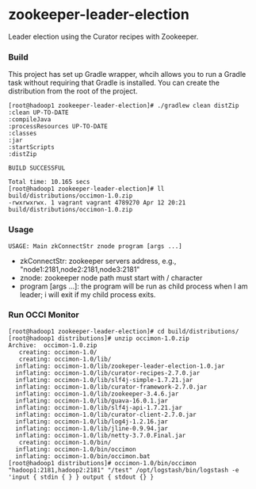zookeeper-leader-election
=========================

Leader election using the Curator recipes with Zookeeper.

### Build
This project has set up Gradle wrapper, whcih allows you to run a Gradle task without requiring that Gradle is installed.
You can create the distribution from the root of the project.
```
[root@hadoop1 zookeeper-leader-election]# ./gradlew clean distZip
:clean UP-TO-DATE
:compileJava
:processResources UP-TO-DATE
:classes
:jar
:startScripts
:distZip

BUILD SUCCESSFUL

Total time: 10.165 secs
[root@hadoop1 zookeeper-leader-election]# ll build/distributions/occimon-1.0.zip
-rwxrwxrwx. 1 vagrant vagrant 4789270 Apr 12 20:21 build/distributions/occimon-1.0.zip
```

### Usage

```
USAGE: Main zkConnectStr znode program [args ...]
```

* zkConnectStr: zookeeper servers address, e.g., "node1:2181,node2:2181,node3:2181"
* znode: zookeeper node path must start with / character
* program [args ...]: the program will be run as child process when I am leader; i will exit if my child process exits.

### Run OCCI Monitor

```
[root@hadoop1 zookeeper-leader-election]# cd build/distributions/
[root@hadoop1 distributions]# unzip occimon-1.0.zip
Archive:  occimon-1.0.zip
   creating: occimon-1.0/
   creating: occimon-1.0/lib/
  inflating: occimon-1.0/lib/zookeper-leader-election-1.0.jar
  inflating: occimon-1.0/lib/curator-recipes-2.7.0.jar
  inflating: occimon-1.0/lib/slf4j-simple-1.7.21.jar
  inflating: occimon-1.0/lib/curator-framework-2.7.0.jar
  inflating: occimon-1.0/lib/zookeeper-3.4.6.jar
  inflating: occimon-1.0/lib/guava-16.0.1.jar
  inflating: occimon-1.0/lib/slf4j-api-1.7.21.jar
  inflating: occimon-1.0/lib/curator-client-2.7.0.jar
  inflating: occimon-1.0/lib/log4j-1.2.16.jar
  inflating: occimon-1.0/lib/jline-0.9.94.jar
  inflating: occimon-1.0/lib/netty-3.7.0.Final.jar
   creating: occimon-1.0/bin/
  inflating: occimon-1.0/bin/occimon
  inflating: occimon-1.0/bin/occimon.bat
[root@hadoop1 distributions]# occimon-1.0/bin/occimon "hadoop1:2181,hadoop2:2181" "/test" /opt/logstash/bin/logstash -e 'input { stdin { } } output { stdout {} }
```
